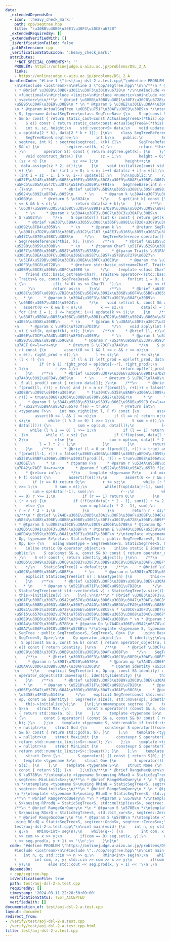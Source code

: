 ```yaml
---
data:
  _extendedDependsOn:
  - icon: ':heavy_check_mark:'
    path: cpp/segtree.hpp
    title: "\u30BB\u30B0\u30E1\u30F3\u30C8\u6728"
  _extendedRequiredBy: []
  _extendedVerifiedWith: []
  _isVerificationFailed: false
  _pathExtension: cpp
  _verificationStatusIcon: ':heavy_check_mark:'
  attributes:
    '*NOT_SPECIAL_COMMENTS*': ''
    PROBLEM: https://onlinejudge.u-aizu.ac.jp/problems/DSL_2_A
    links:
    - https://onlinejudge.u-aizu.ac.jp/problems/DSL_2_A
  bundledCode: "#line 1 \"test/aoj-dsl-2-a.test.cpp\"\n#define PROBLEM \"https://onlinejudge.u-aizu.ac.jp/problems/DSL_2_A\"\
    \n\n#include <iostream>\n\n#line 2 \"cpp/segtree.hpp\"\n\n/**\n * @file segtree.hpp\n\
    \ * @brief \u30BB\u30B0\u30E1\u30F3\u30C8\u6728\n */\n\n#include <cassert>\n#include\
    \ <functional>\n#include <limits>\n#include <numeric>\n#include <ostream>\n#include\
    \ <vector>\n\n/**\n * @brief \u30BB\u30B0\u30E1\u30F3\u30C8\u6728\u306ECRTP\u57FA\
    \u5E95\u30AF\u30E9\u30B9\n * \n * @tparam S \u30E2\u30CE\u30A4\u30C9\u306E\u578B\
    \n * @tparam ActualSegTree \u6D3E\u751F\u30AF\u30E9\u30B9\n */\ntemplate <typename\
    \ S, typename ActualSegTree>\nclass SegTreeBase {\n    S op(const S& a, const\
    \ S& b) const { return static_cast<const ActualSegTree&>(*this).op(a, b); }\n\
    \    S e() const { return static_cast<const ActualSegTree&>(*this).e(); }\n\n\
    \    int n, sz, height;\n    std::vector<S> data;\n    void update(int k) { data[k]\
    \ = op(data[2 * k], data[2 * k + 1]); }\n\n    class SegTreeReference {\n    \
    \    SegTreeBase& segtree;\n        int k;\n    public:\n        SegTreeReference(SegTreeBase&\
    \ segtree, int k) : segtree(segtree), k(k) {}\n        SegTreeReference& operator=(const\
    \ S& x) {\n            segtree.set(k, x);\n            return *this;\n       \
    \ }\n        operator S() const { return segtree.get(k); }\n    };\n\nprotected:\n\
    \    void construct_data() {\n        sz = 1;\n        height = 0;\n        while\
    \ (sz < n) {\n            sz <<= 1;\n            height++;\n        }\n      \
    \  data.assign(sz * 2, e());\n    }\n    void initialize(const std::vector<S>&\
    \ v) {\n        for (int i = 0; i < n; i++) data[sz + i] = v[i];\n        for\
    \ (int i = sz - 1; i > 0; i--) update(i);\n    }\n\npublic:\n    // Warning: \u7D99\
    \u627F\u5148\u306E\u30B3\u30F3\u30B9\u30C8\u30E9\u30AF\u30BF\u3067construct_data()\u3092\
    \u5FC5\u305A\u547C\u3073\u51FA\u3059\uFF01\n    SegTreeBase(int n = 0) : n(n)\
    \ {}\n\n    /**\n     * @brief \u6307\u5B9A\u3055\u308C\u305F\u8981\u7D20\u306E\
    \u5024\u3092\u8FD4\u3059\n     * \n     * @param k \u30A4\u30F3\u30C7\u30C3\u30AF\
    \u30B9\n     * @return S \u5024\n     */\n    S get(int k) const {\n        assert(0\
    \ <= k && k < n);\n        return data[sz + k];\n    }\n    /**\n     * @brief\
    \ \u6307\u5B9A\u3055\u308C\u305F\u8981\u7D20\u306E\u5024\u3092\u8FD4\u3059\n \
    \    * \n     * @param k \u30A4\u30F3\u30C7\u30C3\u30AF\u30B9\n     * @return\
    \ S \u5024\n     */\n    S operator[] (int k) const { return get(k); }\n    /**\n\
    \     * @brief \u6307\u5B9A\u3055\u308C\u305F\u8981\u7D20\u3078\u306E\u53C2\u7167\
    \u3092\u8FD4\u3059\n     * \n     * @param k \n     * @return SegTreeReference\
    \ \u8981\u7D20\u3078\u306E\u53C2\u7167 \u4EE3\u5165\u3055\u308C\u308B\u3068set()\u304C\
    \u547C\u3070\u308C\u308B\n     */\n    SegTreeReference operator[] (int k) { return\
    \ SegTreeReference(*this, k); }\n\n    /**\n     * @brief \u5185\u5BB9\u3092\u51FA\
    \u529B\u3059\u308B\n     * \n     * @tparam CharT \u51FA\u529B\u30B9\u30C8\u30EA\
    \u30FC\u30E0\u306E\u6587\u5B57\u578B\n     * @tparam Traits \u51FA\u529B\u30B9\
    \u30C8\u30EA\u30FC\u30E0\u306E\u6587\u5B57\u578B\u7279\u6027\n     * @param os\
    \ \u51FA\u529B\u30B9\u30C8\u30EA\u30FC\u30E0\n     * @param rhs \u30BB\u30B0\u30E1\
    \u30F3\u30C8\u6728\n     * @return std::basic_ostream<CharT, Traits>& \u51FA\u529B\
    \u30B9\u30C8\u30EA\u30FC\u30E0 \n     */\n    template <class CharT, class Traits>\n\
    \    friend std::basic_ostream<CharT, Traits>& operator<<(std::basic_ostream<CharT,\
    \ Traits>& os, const SegTreeBase& rhs) {\n        for(int i = 0; i < rhs.n; i++)\
    \ {\n            if(i != 0) os << CharT(' ');\n            os << rhs[i];\n   \
    \     }\n        return os;\n    }\n\n    /**\n     * @brief \u6307\u5B9A\u3055\
    \u308C\u305F\u8981\u7D20\u306E\u5024\u3092x\u306B\u66F4\u65B0\u3059\u308B\n  \
    \   * \n     * @param k \u30A4\u30F3\u30C7\u30C3\u30AF\u30B9\n     * @param x\
    \ \u65B0\u3057\u3044\u5024\n     */\n    void set(int k, const S& x) {\n     \
    \   assert(0 <= k && k < n);\n        k += sz;\n        data[k] = x;\n       \
    \ for (int i = 1; i <= height; i++) update(k >> i);\n    }\n    /**\n     * @brief\
    \ \u6307\u5B9A\u3055\u308C\u305F\u8981\u7D20\u306E\u5024\u306Bx\u3092\u4F5C\u7528\
    \u3055\u305B\u308B\n     * \n     * @param k \u30A4\u30F3\u30C7\u30C3\u30AF\u30B9\
    \n     * @param x \u4F5C\u7528\u7D20\n     */\n    void apply(int k, const S&\
    \ x) { set(k, op(get(k), x)); }\n\n    /**\n     * @brief [l, r)\u306E\u533A\u9593\
    \u306E\u7DCF\u7A4D\u3092\u8FD4\u3059\n     * \n     * @param l \u534A\u958B\u533A\
    \u9593\u306E\u958B\u59CB\n     * @param r \u534A\u958B\u533A\u9593\u306E\u7D42\
    \u7AEF 0<=l<=r<=n\n     * @return S \u7DCF\u7A4D\n     */\n    S prod(int l, int\
    \ r) const {\n        assert(0 <= l && l <= r && r <= n);\n        S left_prod\
    \ = e(), right_prod = e();\n        l += sz;\n        r += sz;\n        while\
    \ (l < r) {\n            if (l & 1) left_prod = op(left_prod, data[l++]);\n  \
    \          if (r & 1) right_prod = op(data[--r], right_prod);\n            l >>=\
    \ 1;\n            r >>= 1;\n        }\n        return op(left_prod, right_prod);\n\
    \    }\n    /**\n     * @brief \u3059\u3079\u3066\u306E\u8981\u7D20\u306E\u7DCF\
    \u7A4D\u3092\u8FD4\u3059\n     * \n     * @return S \u7DCF\u7A4D\n     */\n  \
    \  S all_prod() const { return data[1]; }\n\n    /**\n     * @brief (r = l or\
    \ f(prod([l, r))) = true) and (r = n or f(prod([l, r+1))) = false)\u3068\u306A\
    \u308Br\u3092\u8FD4\u3059\n     * f\u304C\u5358\u8ABF\u306A\u3089\u3001f(prod([l,\
    \ r))) = true\u3068\u306A\u308B\u6700\u5927\u306Er\n     * \n     * @tparam F\n\
    \     * @param l \u534A\u958B\u533A\u9593\u306E\u958B\u59CB 0<=l<=n\n     * @param\
    \ f \u5224\u5B9A\u95A2\u6570 f(e) = true\n     * @return int\n     */\n    template\
    \ <typename F>\n    int max_right(int l, F f) const {\n        assert(f(e()));\n\
    \        assert(0 <= l && l <= n);\n        if (l == n) return n;\n        l +=\
    \ sz;\n        while (l % 2 == 0) l >>= 1;\n        S sum = e();\n        while(f(op(sum,\
    \ data[l]))) {\n            sum = op(sum, data[l]);\n            l++;\n      \
    \      while (l % 2 == 0) l >>= 1;\n            if (l == 1) return n;\n      \
    \  }\n        while (l < sz) {\n            if (!f(op(sum, data[l * 2]))) l *=\
    \ 2;\n            else {\n                sum = op(sum, data[l * 2]);\n      \
    \          l = l * 2 + 1;\n            }\n        }\n        return l - sz;\n\
    \    }\n    /**\n     * @brief (l = 0 or f(prod([l, r))) = true) and (l = r or\
    \ f(prod([l-1, r))) = false)\u3068\u306A\u308Bl\u3092\u8FD4\u3059\n     * f\u304C\
    \u5358\u8ABF\u306A\u3089\u3001f(prod([l, r))) = true\u3068\u306A\u308B\u6700\u5C0F\
    \u306El\n     * \n     * @tparam F\n     * @param r \u534A\u958B\u533A\u9593\u306E\
    \u7D42\u7AEF 0<=r<=n\n     * @param f \u5224\u5B9A\u95A2\u6570 f(e) = true\n \
    \    * @return int\n     */\n    template <typename F>\n    int min_left(int r,\
    \ F f) const {\n        assert(f(e()));\n        assert(0 <= r && r <= n);\n \
    \       if (r == 0) return 0;\n        r += sz;\n        while (r % 2 == 0) r\
    \ >>= 1;\n        S sum = e();\n        while(f(op(data[r-1], sum))) {\n     \
    \       sum = op(data[r-1], sum);\n            r--;\n            while (r % 2\
    \ == 0) r >>= 1;\n            if (r == 1) return 0;\n        }\n        while\
    \ (r < sz) {\n            if (!f(op(data[r * 2 - 1], sum))) r *= 2;\n        \
    \    else {\n                sum = op(data[r * 2 - 1], sum);\n               \
    \ r = r * 2 - 1;\n            }\n        }\n        return r - sz;\n    }\n};\n\
    \n/**\n * @brief \u7A4D\u306E\u30D5\u30A1\u30F3\u30AF\u30BF\u304C\u9759\u7684\u306A\
    \u5834\u5408\u306E\u30BB\u30B0\u30E1\u30F3\u30C8\u6728\u306E\u5B9F\u88C5\n * \n\
    \ * @tparam S \u30E2\u30CE\u30A4\u30C9\u306E\u578B\n * @tparam Op \u7A4D\u306E\
    \u30D5\u30A1\u30F3\u30AF\u30BF\n * @tparam E \u7A4D\u306E\u5358\u4F4D\u5143\u3092\
    \u8FD4\u3059\u30D5\u30A1\u30F3\u30AF\u30BF\n */\ntemplate <typename S, typename\
    \ Op, typename E>\nclass StaticSegTree : public SegTreeBase<S, StaticSegTree<S,\
    \ Op, E>> {\n    using BaseType = SegTreeBase<S, StaticSegTree<S, Op, E>>;\n\n\
    \    inline static Op operator_object;\n    inline static E identity_object;\n\
    public:\n    S op(const S& a, const S& b) const { return operator_object(a, b);\
    \ }\n    S e() const { return identity_object(); }\n\n    /**\n     * @brief \u30C7\
    \u30D5\u30A9\u30EB\u30C8\u30B3\u30F3\u30B9\u30C8\u30E9\u30AF\u30BF\n     * \n\
    \    */\n    StaticSegTree() = default;\n    /**\n     * @brief \u30B3\u30F3\u30B9\
    \u30C8\u30E9\u30AF\u30BF\n     * \n     * @param n \u8981\u7D20\u6570\n     */\n\
    \    explicit StaticSegTree(int n) : BaseType(n) {\n        this->construct_data();\n\
    \    }\n    /**\n     * @brief \u30B3\u30F3\u30B9\u30C8\u30E9\u30AF\u30BF\n  \
    \   * \n     * @param v \u521D\u671F\u306E\u8981\u7D20\n     */\n    explicit\
    \ StaticSegTree(const std::vector<S>& v) : StaticSegTree(v.size()) {\n       \
    \ this->initialize(v);\n    }\n};\n\n/**\n * @brief \u30B3\u30F3\u30B9\u30C8\u30E9\
    \u30AF\u30BF\u3067\u95A2\u6570\u30AA\u30D6\u30B8\u30A7\u30AF\u30C8\u3092\u4E0E\
    \u3048\u308B\u3053\u3068\u3067\u7A4D\u3092\u5B9A\u7FA9\u3059\u308B\u30BB\u30B0\
    \u30E1\u30F3\u30C8\u6728\u306E\u5B9F\u88C5\n * \u30C6\u30F3\u30D7\u30EC\u30FC\u30C8\
    \u5F15\u6570\u3092\u7701\u7565\u3059\u308B\u3053\u3068\u304C\u3067\u304D\u3001\
    \u30E9\u30E0\u30C0\u5F0F\u304C\u4F7F\u3048\u308B\n * \n * @tparam S \u30E2\u30CE\
    \u30A4\u30C9\u306E\u578B\n * @tparam Op \u7A4D\u306E\u95A2\u6570\u30AA\u30D6\u30B8\
    \u30A7\u30AF\u30C8\u306E\u578B\n */\ntemplate <typename S, typename Op>\nclass\
    \ SegTree : public SegTreeBase<S, SegTree<S, Op>> {\n    using BaseType = SegTreeBase<S,\
    \ SegTree<S, Op>>;\n\n    Op operator_object;\n    S identity;\n\npublic:\n  \
    \  S op(const S& a, const S& b) const { return operator_object(a, b); }\n    S\
    \ e() const { return identity; }\n\n    /**\n     * @brief \u30C7\u30D5\u30A9\u30EB\
    \u30C8\u30B3\u30F3\u30B9\u30C8\u30E9\u30AF\u30BF\n    */\n    SegTree() = default;\n\
    \    /**\n     * @brief \u30B3\u30F3\u30B9\u30C8\u30E9\u30AF\u30BF\n     * \n\
    \     * @param n \u8981\u7D20\u6570\n     * @param op \u7A4D\u306E\u95A2\u6570\
    \u30AA\u30D6\u30B8\u30A7\u30AF\u30C8\n     * @param identity \u5358\u4F4D\u5143\
    \n     */\n    explicit SegTree(int n, Op op, const S& identity) : BaseType(n),\
    \ operator_object(std::move(op)), identity(identity) {\n        this->construct_data();\n\
    \    }\n    /**\n     * @brief \u30B3\u30F3\u30B9\u30C8\u30E9\u30AF\u30BF\n  \
    \   * \n     * @param v \u521D\u671F\u306E\u8981\u7D20\n     * @param op \u7A4D\
    \u306E\u95A2\u6570\u30AA\u30D6\u30B8\u30A7\u30AF\u30C8\n     * @param identity\
    \ \u5358\u4F4D\u5143\n     */\n    explicit SegTree(const std::vector<S>& v, Op\
    \ op, const S& identity) : SegTree(v.size(), std::move(op), identity) {\n    \
    \    this->initialize(v);\n    }\n};\n\nnamespace segtree {\n    template <typename\
    \ S>\n    struct Max {\n        const S operator() (const S& a, const S& b) const\
    \ { return std::max(a, b); }\n    };\n    template <typename S>\n    struct Min\
    \ {\n        const S operator() (const S& a, const S& b) const { return std::min(a,\
    \ b); }\n    };\n    template <typename S, std::enable_if_t<std::is_integral_v<S>>*\
    \ = nullptr>\n    struct Gcd {\n        constexpr S operator()(const S& a, const\
    \ S& b) const { return std::gcd(a, b); }\n    };\n    template <typename S, std::enable_if_t<std::is_scalar_v<S>>*\
    \ = nullptr>\n    struct MaxLimit {\n        constexpr S operator() () const {\
    \ return std::numeric_limits<S>::max(); }\n    };\n    template <typename S, std::enable_if_t<std::is_scalar_v<S>>*\
    \ = nullptr>\n    struct MinLimit {\n        constexpr S operator() () const {\
    \ return std::numeric_limits<S>::lowest(); }\n    };\n    template <typename S>\n\
    \    struct Zero {\n        S operator() () const { return S(0); }\n    };\n \
    \   template <typename S>\n    struct One {\n        S operator()() const { return\
    \ S(1); }\n    };\n    template <typename S>\n    struct None {\n        S operator()()\
    \ const { return S{}; }\n    };\n}\n/**\n * @brief RangeMaxQuery\n * \n * @tparam\
    \ S \u578B\n */\ntemplate <typename S>\nusing RMaxQ = StaticSegTree<S, segtree::Max<S>,\
    \ segtree::MinLimit<S>>;\n/**\n * @brief RangeMinQuery\n * \n * @tparam S \u578B\
    \n */\ntemplate <typename S>\nusing RMinQ = StaticSegTree<S, segtree::Min<S>,\
    \ segtree::MaxLimit<S>>;\n/**\n * @brief RangeSumQuery\n * \n * @tparam S \u578B\
    \n */\ntemplate <typename S>\nusing RSumQ = StaticSegTree<S, std::plus<S>, segtree::None<S>>;\n\
    /**\n * @brief RangeProdQuery\n *\n * @tparam S \u578B\n */\ntemplate <typename\
    \ S>\nusing RProdQ = StaticSegTree<S, std::multiplies<S>, segtree::One<S>>;\n\
    /**\n * @brief RangeXorQuery\n *\n * @tparam S \u578B\n */\ntemplate <typename\
    \ S>\nusing RXorQ = StaticSegTree<S, std::bit_xor<S>, segtree::Zero<S>>;\n/**\n\
    \ * @brief RangeGcdQuery\n *\n * @tparam S \u578B\n */\ntemplate <typename S>\n\
    using RGcdQ = StaticSegTree<S, segtree::Gcd<S>, segtree::Zero<S>>;\n#line 6 \"\
    test/aoj-dsl-2-a.test.cpp\"\n\nint main(void) {\n    int n, q; std::cin >> n >>\
    \ q;\n    RMinQ<int> seg(n);\n    while(q--) {\n        int com, x, y; std::cin\
    \ >> com >> x >> y;\n        if(com == 0) seg.set(x, y);\n        else std::cout\
    \ << seg.prod(x, y + 1) << '\\n';\n    }\n}\n"
  code: "#define PROBLEM \"https://onlinejudge.u-aizu.ac.jp/problems/DSL_2_A\"\n\n\
    #include <iostream>\n\n#include \"../cpp/segtree.hpp\"\n\nint main(void) {\n \
    \   int n, q; std::cin >> n >> q;\n    RMinQ<int> seg(n);\n    while(q--) {\n\
    \        int com, x, y; std::cin >> com >> x >> y;\n        if(com == 0) seg.set(x,\
    \ y);\n        else std::cout << seg.prod(x, y + 1) << '\\n';\n    }\n}"
  dependsOn:
  - cpp/segtree.hpp
  isVerificationFile: true
  path: test/aoj-dsl-2-a.test.cpp
  requiredBy: []
  timestamp: '2024-03-11 22:28:50+09:00'
  verificationStatus: TEST_ACCEPTED
  verifiedWith: []
documentation_of: test/aoj-dsl-2-a.test.cpp
layout: document
redirect_from:
- /verify/test/aoj-dsl-2-a.test.cpp
- /verify/test/aoj-dsl-2-a.test.cpp.html
title: test/aoj-dsl-2-a.test.cpp
---
```

